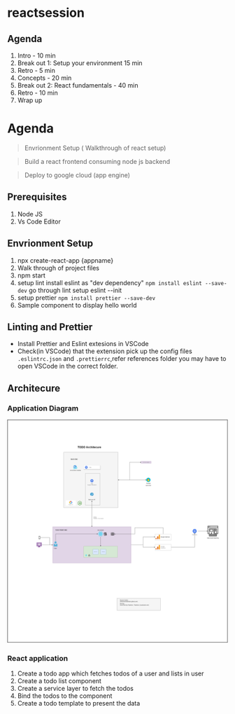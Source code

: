 # reactsession
## Agenda

1. Intro - 10 min
2. Break out 1: Setup your environment 15 min
3. Retro - 5 min
4. Concepts  - 20 min
5. Break out 2: React fundamentals - 40 min
6. Retro - 10 min
7. Wrap up


# Agenda
> Envrionment Setup ( Walkthrough of react setup)

> Build a react frontend consuming node js backend

> Deploy to google cloud (app engine)

## Prerequisites

1) Node JS
2) Vs Code Editor

## Envrionment Setup
1) npx create-react-app {appname}
2) Walk through of project files
3) npm start
3) setup lint install eslint as "dev dependency" `npm install eslint --save-dev`
   go through lint setup eslint --init
4) setup prettier `npm install prettier --save-dev`
5) Sample component to display hello world

## Linting and Prettier
* Install Prettier and Eslint extesions in VSCode
* Check(in VSCode) that the extension pick up the config files `.eslintrc.json` and `.prettierrc`,refer references folder you may have to open VSCode in the correct folder.


## Architecure

### Application Diagram

<p align="center">
<img src="architecture.png"/>
</p>

### React application

1) Create a todo app which fetches todos of a user and lists in user
2) Create a todo list component
3) Create a service layer to fetch the todos
4) Bind the todos to the component
5) Create a todo template to present the data
